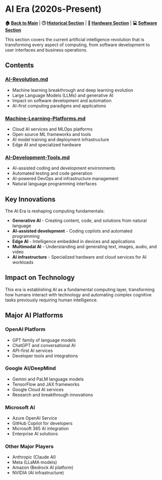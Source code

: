 # AI Era (2020s-Present)

**🏠 [Back to Main](../../README.md)** | **🕒 [Historical Section](../README.md)** | **🔧 [Hardware Section](../../01-Hardware/)** | **💻 [Software Section](../../02-Software/)**

This section covers the current artificial intelligence revolution that is transforming every aspect of computing, from software development to user interfaces and business operations.

## Contents

### [AI-Revolution.md](AI-Revolution.md)
- Machine learning breakthrough and deep learning evolution
- Large Language Models (LLMs) and generative AI
- Impact on software development and automation
- AI-first computing paradigms and applications

### [Machine-Learning-Platforms.md](Machine-Learning-Platforms.md)
- Cloud AI services and MLOps platforms
- Open source ML frameworks and tools
- AI model training and deployment infrastructure
- Edge AI and specialized hardware

### [AI-Development-Tools.md](AI-Development-Tools.md)
- AI-assisted coding and development environments
- Automated testing and code generation
- AI-powered DevOps and infrastructure management
- Natural language programming interfaces

## Key Innovations

The AI Era is reshaping computing fundamentals:
- **Generative AI** - Creating content, code, and solutions from natural language
- **AI-assisted development** - Coding copilots and automated programming
- **Edge AI** - Intelligence embedded in devices and applications
- **Multimodal AI** - Understanding and generating text, images, audio, and video
- **AI infrastructure** - Specialized hardware and cloud services for AI workloads

## Impact on Technology

This era is establishing AI as a fundamental computing layer, transforming how humans interact with technology and automating complex cognitive tasks previously requiring human intelligence.

## Major AI Platforms

### OpenAI Platform
- GPT family of language models
- ChatGPT and conversational AI
- API-first AI services
- Developer tools and integrations

### Google AI/DeepMind
- Gemini and PaLM language models
- TensorFlow and JAX frameworks
- Google Cloud AI services
- Research and breakthrough innovations

### Microsoft AI
- Azure OpenAI Service
- GitHub Copilot for developers
- Microsoft 365 AI integration
- Enterprise AI solutions

### Other Major Players
- Anthropic (Claude AI)
- Meta (LLaMA models)
- Amazon (Bedrock AI platform)
- NVIDIA (AI infrastructure)
